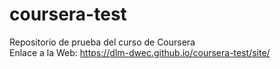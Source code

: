# coursera-test
Repositorio de prueba del curso de Coursera <br>
Enlace a la Web:
https://dlm-dwec.github.io/coursera-test/site/
